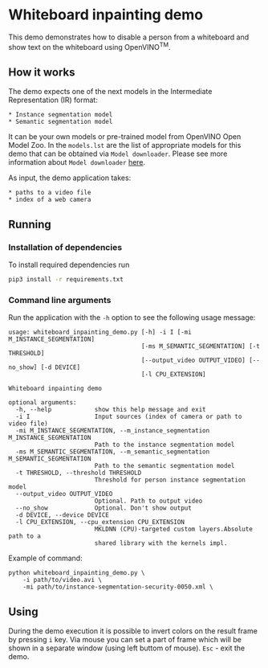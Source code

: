 # Whiteboard inpainting demo

This demo demonstrates how to disable a person from a whiteboard and show
text on the whiteboard using OpenVINO<sup>TM</sup>.

## How it works

The demo expects one of the next models in the Intermediate Representation (IR) format:

    * Instance segmentation model
    * Semantic segmentation model

It can be your own models or pre-trained model from OpenVINO Open Model Zoo.
In the `models.lst` are the list of appropriate models for this demo that can
be obtained via `Model downloader`. Please see more information about
`Model downloader` [here](../../../tools/downloader/README.md).

As input, the demo application takes:

    * paths to a video file
    * index of a web camera

## Running

### Installation of dependencies

To install required dependencies run

```bash
pip3 install -r requirements.txt
```

### Command line arguments

Run the application with the `-h` option to see the following usage message:

```
usage: whiteboard_inpainting_demo.py [-h] -i I [-mi M_INSTANCE_SEGMENTATION]
                                     [-ms M_SEMANTIC_SEGMENTATION] [-t THRESHOLD]
                                     [--output_video OUTPUT_VIDEO] [--no_show] [-d DEVICE]
                                     [-l CPU_EXTENSION]

Whiteboard inpainting demo

optional arguments:
  -h, --help            show this help message and exit
  -i I                  Input sources (index of camera or path to video file)
  -mi M_INSTANCE_SEGMENTATION, --m_instance_segmentation M_INSTANCE_SEGMENTATION
                        Path to the instance segmentation model
  -ms M_SEMANTIC_SEGMENTATION, --m_semantic_segmentation M_SEMANTIC_SEGMENTATION
                        Path to the semantic segmentation model
  -t THRESHOLD, --threshold THRESHOLD
                        Threshold for person instance segmentation model
  --output_video OUTPUT_VIDEO
                        Optional. Path to output video
  --no_show             Optional. Don't show output
  -d DEVICE, --device DEVICE
  -l CPU_EXTENSION, --cpu_extension CPU_EXTENSION
                        MKLDNN (CPU)-targeted custom layers.Absolute path to a
                        shared library with the kernels impl.
```

Example of command:

```
python whiteboard_inpainting_demo.py \
    -i path/to/video.avi \
    -mi path/to/instance-segmentation-security-0050.xml \
```

## Using

During the demo execution it is possible to invert colors on the result frame
by pressing `i` key. Via mouse you can set a part of frame which will be shown
in a separate window (using left buttom of mouse). `Esc` - exit the demo.


